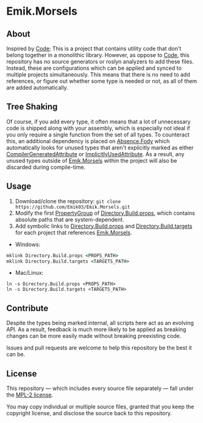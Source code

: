 # Emik.Morsels

## About

Inspired by [Code](https://github.com/shaynevanasperen/Code/); This is a project that contains utility code that don't belong together in a monolithic library. However, as oppose to [Code](https://github.com/shaynevanasperen/Code/), this repository has no source generators or roslyn analyzers to add these files. Instead, these are configurations which can be applied and synced to multiple projects simultaneously. This means that there is no need to add references, or figure out whether some type is needed or not, as all of them are added automatically.

## Tree Shaking

Of course, if you add every type, it often means that a lot of unnecessary code is shipped along with your assembly, which is especially not ideal if you only require a single function from the set of all types. To counteract this, an additional dependency is placed on [Absence.Fody](https://github.com/Emik03/Absence.Fody/) which automatically looks for unused types that aren't explicitly marked as either [CompilerGeneratedAttribute](https://learn.microsoft.com/en-us/dotnet/api/system.runtime.compilerservices.compilergeneratedattribute?view=net-7.0) or [ImplicitlyUsedAttribute](https://www.jetbrains.com/help/resharper/Reference__Code_Annotation_Attributes.html#UsedImplicitlyAttribute). As a result, any unused types outside of [Emik.Morsels](https://github.com/Emik03/Emik.Morsels) within the project will also be discarded during compile-time.

## Usage

1. Download/clone the repository: `git clone https://github.com/Emik03/Emik.Morsels.git`
2. Modify the first [PropertyGroup](https://learn.microsoft.com/en-us/visualstudio/msbuild/propertygroup-element-msbuild?view=vs-2022) of [Directory.Build.props](https://github.com/Emik03/Emik.Morsels/blob/main/Directory.Build.props), which contains absolute paths that are system-dependent.
3. Add symbolic links to [Directory.Build.props](https://github.com/Emik03/Emik.Morsels/blob/main/Directory.Build.props) and [Directory.Build.targets](https://github.com/Emik03/Emik.Morsels/blob/main/Directory.Build.targets) for each project that references [Emik.Morsels](https://github.com/Emik03/Emik.Morsels).

* Windows:

```bat
mklink Directory.Build.props <PROPS_PATH>
mklink Directory.Build.targets <TARGETS_PATH>
```

* Mac/Linux:

```shell
ln -s Directory.Build.props <PROPS_PATH>
ln -s Directory.Build.targets <TARGETS_PATH>
```

## Contribute

Despite the types being marked internal, all scripts here act as an evolving API. As a result, feedback is much more likely to be applied as breaking changes can be more easily made without breaking preexisting code.

Issues and pull requests are welcome to help this repository be the best it can be.

## License

This repository — which includes every source file separately — fall under the [MPL-2 license](https://www.mozilla.org/en-US/MPL/2.0/).

You may copy individual or multiple source files, granted that you keep the copyright license, and disclose the source back to this repository.
